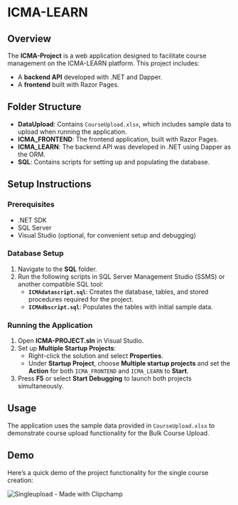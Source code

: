 # ICMA-LEARN

## Overview
The **ICMA-Project** is a web application designed to facilitate course management on the ICMA-LEARN platform. This project includes:
- A **backend API** developed with .NET and Dapper.
- A **frontend** built with Razor Pages.

## Folder Structure
- **DataUpload**: Contains `CourseUpload.xlsx`, which includes sample data to upload when running the application.
- **ICMA_FRONTEND**: The frontend application, built with Razor Pages.
- **ICMA_LEARN**: The backend API was developed in .NET using Dapper as the ORM.
- **SQL**: Contains scripts for setting up and populating the database.

## Setup Instructions

### Prerequisites
- .NET SDK
- SQL Server
- Visual Studio (optional, for convenient setup and debugging)

### Database Setup
1. Navigate to the **SQL** folder.
2. Run the following scripts in SQL Server Management Studio (SSMS) or another compatible SQL tool:
   - **`ICMAdatascript.sql`**: Creates the database, tables, and stored procedures required for the project.
   - **`ICMAdbscript.sql`**: Populates the tables with initial sample data.

### Running the Application
1. Open **ICMA-PROJECT.sln** in Visual Studio.
2. Set up **Multiple Startup Projects**:
   - Right-click the solution and select **Properties**.
   - Under **Startup Project**, choose **Multiple startup projects** and set the **Action** for both `ICMA_FRONTEND` and `ICMA_LEARN` to **Start**.
3. Press **F5** or select **Start Debugging** to launch both projects simultaneously.

## Usage
The application uses the sample data provided in `CourseUpload.xlsx` to demonstrate course upload functionality for the Bulk Course Upload. 

## Demo

Here’s a quick demo of the project functionality for the single course creation:


![Singleupload - Made with Clipchamp](https://github.com/user-attachments/assets/652671da-53fb-45ed-84bb-ebb5965e9ff0)

